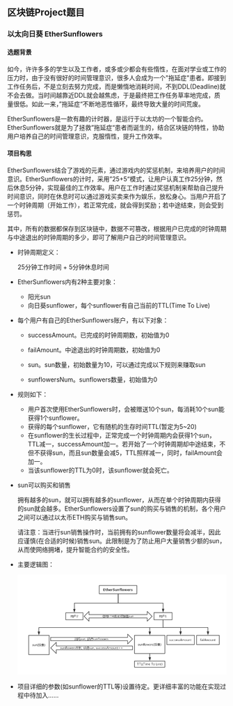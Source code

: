 ## 区块链Project题目

### 以太向日葵 EtherSunflowers

#### 选题背景

如今，许许多多的学生以及工作者，或多或少都会有些惰性，在面对学业或工作的压力时，由于没有很好的时间管理意识，很多人会成为一个"拖延症"患者。即接到工作任务后，不是立刻去努力完成，而是懒惰地消耗时间，不到DDL(Deadline)就不会去做。当时间越靠近DDL就会越焦虑，于是最终把工作任务草率地完成，质量很低。如此一来，”拖延症“不断地恶性循环，最终导致大量的时间荒废。

EtherSunflowers是一款有趣的计时器，是运行于以太坊的一个智能合约。EtherSunflowers就是为了拯救”拖延症“患者而诞生的，结合区块链的特性，协助用户培养自己的时间管理意识，克服惰性，提升工作效率。

#### 项目构思

EtherSunflowers结合了游戏的元素，通过游戏内的奖惩机制，来培养用户的时间意识。EtherSunflowers的计时，采用”25+5“模式，让用户认真工作25分钟，然后休息5分钟，实现最佳的工作效率。用户在工作时通过奖惩机制来帮助自己提升时间意识，同时在休息时可以通过游戏买卖来作为娱乐，放松身心。当用户开启了一个时钟周期（开始工作），若正常完成，就会得到奖励；若中途结束，则会受到惩罚。

其中，所有的数据都保存到区块链中，数据不可篡改，根据用户已完成的时钟周期与中途退出的时钟周期的多少，即可了解用户自己的时间管理意识。

* 时钟周期定义：

  25分钟工作时间 + 5分钟休息时间

* EtherSunflowers内有2种主要对象：
  * 阳光sun
  * 向日葵sunflower，每个sunflower有自己当前的TTL(Time To Live)

* 每个用户有自己的EtherSunflowers账户，有以下对象：

  * successAmount。已完成的时钟周期数，初始值为0
  * failAmount。中途退出的时钟周期数，初始值为0

  * sun。sun数量，初始数量为10，可以通过完成以下规则来赚取sun
  * sunflowersNum。sunflowers数量，初始值为0

* 规则如下：
  * 用户首次使用EtherSunflowers时，会被赠送10个sun，每消耗10个sun能获得1个sunflower。
  * 获得的每个sunflower，它有随机的生存时间TTL(暂定为5~20)
  * 在sunflower的生长过程中，正常完成一个时钟周期内会获得1个sun，TTL减一，successAmount加一。若开始了一个时钟周期却中途结束，不但不获得sun，而且sun数量会减5，TTL照样减一，同时，failAmount会加一。
  * 当该sunflower的TTL为0时，该sunflower就会死亡。

* sun可以购买和销售

  拥有越多的sun，就可以拥有越多的sunflower，从而在单个时钟周期内获得的sun就会越多。EtherSunflowers设置了sun的购买与销售的机制，各个用户之间可以通过以太币ETH购买与销售sun。

  请注意：当进行sun销售操作时，当前拥有的sunflower数量将会减半，因此应谨慎(在合适的时候)销售sun。此限制是为了防止用户大量销售少额的sun，从而使网络拥堵，提升智能合约的安全性。

* 主要逻辑图：

  ![](pic.png)

* 项目详细的参数(如sunflower的TTL等)设置待定。更详细丰富的功能在实现过程中待加入......
